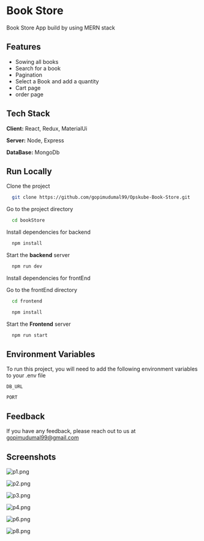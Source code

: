 
# Book Store

Book Store App build by using MERN stack


## Features

- Sowing all books
- Search for a book
- Pagination
- Select a Book and add a quantity
- Cart page 
- order page


## Tech Stack

**Client:** React, Redux, MaterialUi

**Server:** Node, Express

**DataBase:** MongoDb


## Run Locally

Clone the project

```bash
  git clone https://github.com/gopimudumal99/Opskube-Book-Store.git
```

Go to the project directory

```bash
  cd bookStore
```

Install dependencies for backend

```bash
  npm install
```

Start the **backend** server

```bash
  npm run dev
```
Install dependencies for frontEnd

Go to the frontEnd directory

```bash
  cd frontend
```

```bash
  npm install
```

Start the **Frontend** server 

```bash
  npm run start
```


## Environment Variables

To run this project, you will need to add the following environment variables to your .env file

`DB_URL`

`PORT`


## Feedback

If you have any feedback, please reach out to us at gopimudumal99@gmail.com


## Screenshots

![p1.png](https://i.postimg.cc/vHkdtdmw/p1.png)

![p2.png](https://i.postimg.cc/4xjVGnN2/p2.png)

![p3.png](https://i.postimg.cc/yNkKmYmK/p3.png)

![p4.png](https://i.postimg.cc/fWBhr98s/p4.png)

![p6.png](https://i.postimg.cc/0NWBCY8X/p6.png)

![p8.png](https://i.postimg.cc/zf6kB0DN/p8.png)
